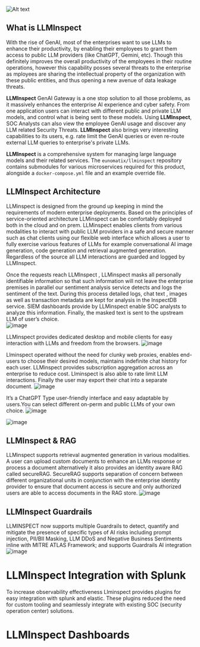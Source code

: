 ![Alt text](https://eunomatix.com/img/logo-meerkat-llminspect-black.png)

## What is LLMInspect
With the rise of GenAI, most of the enterprises want to use LLMs to enhance their productivity, by enabling their employees to grant them access to public LLM providers (like ChatGPT, Gemini, etc). Though this definitely improves the overall productivity of the employees in their routine operations, however this capability posses several threats to the enterprise as mployees are sharing the intellectual property of the organization with these public entities, and thus opening a new avenue of data leakage threats.

**LLMInspect** GenAI Gateway is a one stop solution to all those problems, as it massively enhances the enterprise AI experience and cyber safety. From one application users can interact with different public and private LLM models, and control what is being sent to these models. Using **LLMInspect**, SOC Analysts can also view the employee GenAI usage and discover any LLM related Security Threats. **LLMInspect** also brings very interesting capabilities to its users, e.g. rate limit the GenAI queries or even re-route external LLM queries to enterprise's private LLMs.

**LLMInspect** is a comprehensive system for managing large language models and their related services. The `eunomatix/llminspect` repository contains submodules for various microservices required for this product, alongside a `docker-compose.yml` file and an example override file.

## LLMInspect Architecture
LLMinspect is designed from the ground up keeping in mind the requirements of modern enterprise deployments. Based on the principles of service-oriented architecture LLMinspect can be comfortably deployed both in the cloud and on prem. LLMinspect enables clients from various modalities to interact with public LLM providers in a safe and secure manner such as chat clients using our flexible web interface which allows a user to fully exercise various features of LLMs for example conversational AI image generation, code generation and retrieval augmented generation. Regardless of the source all LLM interactions are guarded and logged by LLMInspect. 

Once the requests reach LLMInspect , LLMinspect masks all personally identifiable information so that such information will not leave the enterprise premises in parallel our sentiment analysis service detects and logs the sentiment of the text. During this process detailed logs, chat text , images as well as transaction metadata are kept for analysis in the InspectDB service. SIEM dashboards provide by LLMinspect enable SOC analysts to analyze this information. Finally, the masked text is sent to the upstream LLM of user’s choice.    
![image](https://github.com/user-attachments/assets/e79da9dd-167f-4095-a3c1-8945756423f5)

LLMinspect provides dedicated desktop and mobile clients for easy interaction with LLMs and freedom from the browsers.
![image](https://github.com/user-attachments/assets/ca9a1b43-e2fd-4932-ad0a-82c371eb7038)

Llminspect operated without the need for clunky web proxies, enables end-users to choose their desired models, maintains indefinite chat history for each user. LLMinspect provides subscription aggregation across an enterprise to reduce cost. Llminspect is also able to rate limit LLM interactions. Finally the user may export their chat into a separate document.
![image](https://github.com/user-attachments/assets/9193aded-47a0-4eba-a54a-25b4fb3cb521)

It’s a ChatGPT Type user-friendly interface and easy adaptable by users.You can select different on-perm and public LLMs of your own choice.
![image](https://github.com/user-attachments/assets/53e7e9dd-ab55-4c6c-91c8-cc1c2e86880f)


![image](https://github.com/user-attachments/assets/70611f4d-3f3c-43b9-b455-809a6e63380a)

## LLMInspect & RAG
LLMinspect supports retrieval augmented generation in various modalities. A user can upload custom documents to enhance an LLMs response or process a document alternatively it also provides an identity aware RAG called secureRAG. SecureRAG supports separation of concern between different organizational units in conjunction with the enterprise identity provider to ensure that document access is secure and only authorized users are able to access documents in the RAG store.
![image](https://github.com/user-attachments/assets/1684be29-2272-40c2-b161-385c71424288)

## LLMInspect Guardrails
LLMINSPECT now supports multiple Guardrails to detect, quantify and mitigate the presence of specific types of AI risks including prompt injection, PII/BII Masking, LLM DDoS and Negative Business Sentiments inline with MITRE ATLAS Framework; and supports Guardrails AI integration
![image](https://github.com/user-attachments/assets/6ff35155-8a91-4ca9-a85c-70512417f68a)

# LLMInspect Integration with Splunk
To increase observability effectiveness Llminspect provides plugins for easy integration with splunk and elastic. These plugins reduced the need for custom tooling and seamlessly integrate with existing SOC (security operation center) solutions.

# LLMInspect Dashboards
